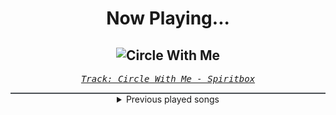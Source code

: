<div align="center"> 
<h1>Now Playing...</h1>

![Circle With Me](https://i.scdn.co/image/ab67616d00001e023e234c82f96fa4ded8e5ca47)
--
_<samp><a href="https://open.spotify.com/track/3FI0iAAAjmR31xpZEwbdys">Track: Circle With Me - Spiritbox</a></samp>_

<div style="border: 1px #4B5054 solid"></div>
<details>
  <summary>
    Previous played songs
  </summary>
  <table>
    <thead>
      <tr>
        <th>
          Artist
        </th>
        <th>
          Song
        </th>
        <th>
          Link
        </th>
      </tr>
    </thead>
    <tbody>
      <tr><td>Spiritbox</td><td>Circle With Me</td><td><a href="https://open.spotify.com/track/3FI0iAAAjmR31xpZEwbdys">https://open.spotify.com/track/3FI0iAAAjmR31xpZEwbdys</a></td></tr><tr><td>Breaking Benjamin</td><td>I Will Not Bow</td><td><a href="https://open.spotify.com/track/2yXyz4NLTZx9CLdXfLTp5E">https://open.spotify.com/track/2yXyz4NLTZx9CLdXfLTp5E</a></td></tr><tr><td>ALPHAMEGA</td><td>Choices</td><td><a href="https://open.spotify.com/track/1xRrs9X1aoUCdagBtO3DGN">https://open.spotify.com/track/1xRrs9X1aoUCdagBtO3DGN</a></td></tr><tr><td>Earth Caller</td><td>Alone</td><td><a href="https://open.spotify.com/track/4e2gZYTkEcwT1TBGe4rwSh">https://open.spotify.com/track/4e2gZYTkEcwT1TBGe4rwSh</a></td></tr><tr><td>Sin Shake Sin</td><td>Lunatics and Slaves</td><td><a href="https://open.spotify.com/track/2tTTwRVs3Q4y7uGWY7xTLJ">https://open.spotify.com/track/2tTTwRVs3Q4y7uGWY7xTLJ</a></td></tr><tr><td>Layto</td><td>DEAD 2 ME</td><td><a href="https://open.spotify.com/track/5i6GLedbIOeybK45Hx2CTb">https://open.spotify.com/track/5i6GLedbIOeybK45Hx2CTb</a></td></tr><tr><td>ptasinski</td><td>consider</td><td><a href="https://open.spotify.com/track/5U6hdk4L7HQQnM3xiJVbZz">https://open.spotify.com/track/5U6hdk4L7HQQnM3xiJVbZz</a></td></tr><tr><td>Layto</td><td>War</td><td><a href="https://open.spotify.com/track/65NKOYrzh6Gz7rtiLmMMek">https://open.spotify.com/track/65NKOYrzh6Gz7rtiLmMMek</a></td></tr><tr><td>Davin Glover</td><td>HONEYCOMB</td><td><a href="https://open.spotify.com/track/5Ej3RCDnTpLcpotpbOYCOl">https://open.spotify.com/track/5Ej3RCDnTpLcpotpbOYCOl</a></td></tr><tr><td>Neoni</td><td>DARKSIDE</td><td><a href="https://open.spotify.com/track/6xlOnm5MITIKtixzJW8R0j">https://open.spotify.com/track/6xlOnm5MITIKtixzJW8R0j</a></td></tr><tr><td>Zardonic</td><td>Bitter - Zago Remix</td><td><a href="https://open.spotify.com/track/0JHqUXVu4PwIBScAjpU2pt">https://open.spotify.com/track/0JHqUXVu4PwIBScAjpU2pt</a></td></tr><tr><td>Sabaton</td><td>Templars</td><td><a href="https://open.spotify.com/track/1OtLNenkGkCDsVLGCgMtpj">https://open.spotify.com/track/1OtLNenkGkCDsVLGCgMtpj</a></td></tr><tr><td>Signs of the Swarm</td><td>HELLMUSTFEARME</td><td><a href="https://open.spotify.com/track/1mOQdl0iEBPjEyqw4H8E26">https://open.spotify.com/track/1mOQdl0iEBPjEyqw4H8E26</a></td></tr><tr><td>Orbit Culture</td><td>Vultures of North</td><td><a href="https://open.spotify.com/track/5jMXpChApbHCf8a7PfEp6b">https://open.spotify.com/track/5jMXpChApbHCf8a7PfEp6b</a></td></tr><tr><td>Orbit Culture</td><td>From The Inside</td><td><a href="https://open.spotify.com/track/7GM0bKkQ7Lngw6SwZXACJ3">https://open.spotify.com/track/7GM0bKkQ7Lngw6SwZXACJ3</a></td></tr><tr><td>Orbit Culture</td><td>Sorrower</td><td><a href="https://open.spotify.com/track/0UFSiu5wOYdriBahqWSexU">https://open.spotify.com/track/0UFSiu5wOYdriBahqWSexU</a></td></tr><tr><td>Orbit Culture</td><td>Black Mountain</td><td><a href="https://open.spotify.com/track/5eWl0vAfIEhpY5Y69ZHTdS">https://open.spotify.com/track/5eWl0vAfIEhpY5Y69ZHTdS</a></td></tr><tr><td>Orbit Culture</td><td>Descending</td><td><a href="https://open.spotify.com/track/4ElZHNhEnE8lFB7JJPKZof">https://open.spotify.com/track/4ElZHNhEnE8lFB7JJPKZof</a></td></tr><tr><td>ENMA</td><td>Teufelsfrucht</td><td><a href="https://open.spotify.com/track/1B8Pvck91rHm9nPn0Yxnpv">https://open.spotify.com/track/1B8Pvck91rHm9nPn0Yxnpv</a></td></tr><tr><td>ENMA</td><td>Teufelsfrucht</td><td><a href="https://open.spotify.com/track/1B8Pvck91rHm9nPn0Yxnpv">https://open.spotify.com/track/1B8Pvck91rHm9nPn0Yxnpv</a></td></tr>
    </tbody>
  </table>
</details>

</div>
